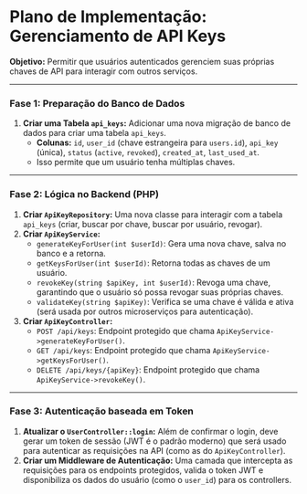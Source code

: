 # Plano de Implementação: Gerenciamento de API Keys

**Objetivo:** Permitir que usuários autenticados gerenciem suas próprias chaves de API para interagir com outros serviços.

---

### Fase 1: Preparação do Banco de Dados

1.  **Criar uma Tabela `api_keys`:** Adicionar uma nova migração de banco de dados para criar uma tabela `api_keys`.
    *   **Colunas:** `id`, `user_id` (chave estrangeira para `users.id`), `api_key` (única), `status` (`active`, `revoked`), `created_at`, `last_used_at`.
    *   Isso permite que um usuário tenha múltiplas chaves.

---

### Fase 2: Lógica no Backend (PHP)

1.  **Criar `ApiKeyRepository`:** Uma nova classe para interagir com a tabela `api_keys` (criar, buscar por chave, buscar por usuário, revogar).
2.  **Criar `ApiKeyService`:**
    *   `generateKeyForUser(int $userId)`: Gera uma nova chave, salva no banco e a retorna.
    *   `getKeysForUser(int $userId)`: Retorna todas as chaves de um usuário.
    *   `revokeKey(string $apiKey, int $userId)`: Revoga uma chave, garantindo que o usuário só possa revogar suas próprias chaves.
    *   `validateKey(string $apiKey)`: Verifica se uma chave é válida e ativa (será usada por outros microserviços para autenticação).
3.  **Criar `ApiKeyController`:**
    *   `POST /api/keys`: Endpoint protegido que chama `ApiKeyService->generateKeyForUser()`.
    *   `GET /api/keys`: Endpoint protegido que chama `ApiKeyService->getKeysForUser()`.
    *   `DELETE /api/keys/{apiKey}`: Endpoint protegido que chama `ApiKeyService->revokeKey()`.

---

### Fase 3: Autenticação baseada em Token

1.  **Atualizar o `UserController::login`:** Além de confirmar o login, deve gerar um token de sessão (JWT é o padrão moderno) que será usado para autenticar as requisições na API (como as do `ApiKeyController`).
2.  **Criar um Middleware de Autenticação:** Uma camada que intercepta as requisições para os endpoints protegidos, valida o token JWT e disponibiliza os dados do usuário (como o `user_id`) para os controllers.